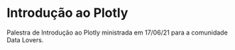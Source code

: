 # Introdução ao Plotly
Palestra de Introdução ao Plotly ministrada em 17/06/21 para a comunidade Data Lovers. 
